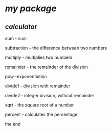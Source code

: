 # *my package* 

## *calculator*
sum - sum

subtraction - the difference between two numbers

multiply - multiplies two numbers

remainder - the remainder of the division

pow -exponentiation 

divide1 - division with remainder

divide2 - integer division, without remainder

sqrt - the square root of a number

percent - calculates the percentage

the end